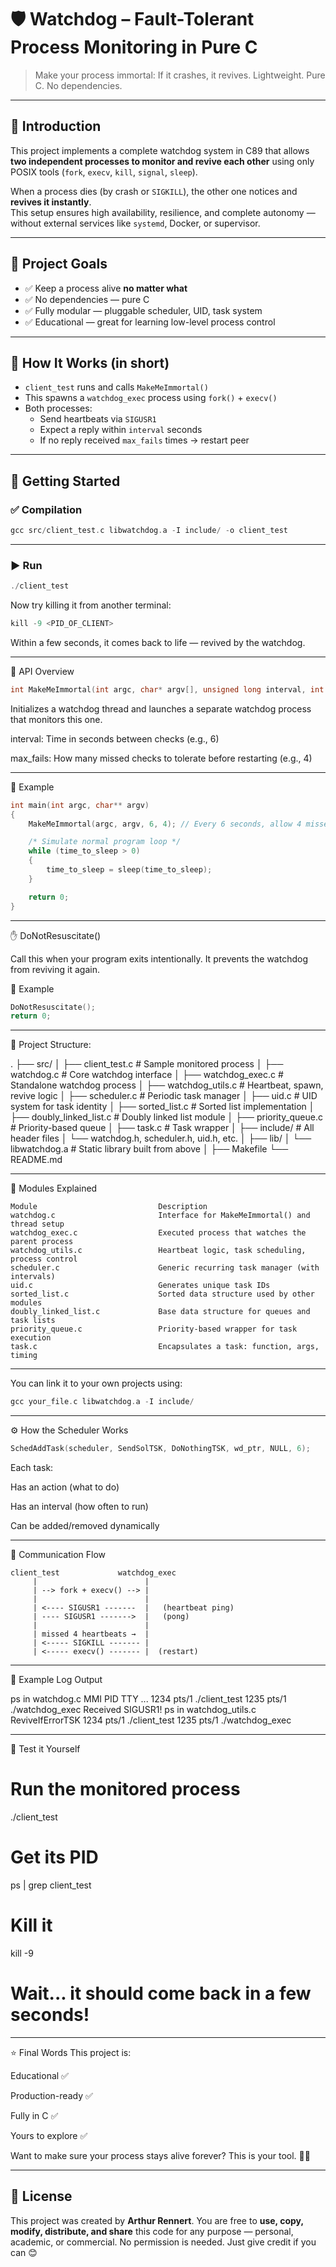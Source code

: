 # 🛡️ Watchdog – Fault-Tolerant Process Monitoring in Pure C

> Make your process immortal: If it crashes, it revives.
> Lightweight. Pure C. No dependencies.

------------------------------------------------------------

## 📖 Introduction

This project implements a complete watchdog system in C89 that allows **two independent processes to monitor and revive each other** using only POSIX tools (`fork`, `execv`, `kill`, `signal`, `sleep`).  

When a process dies (by crash or `SIGKILL`), the other one notices and **revives it instantly**.  
This setup ensures high availability, resilience, and complete autonomy — without external services like `systemd`, Docker, or supervisor.

------------------------------------------------------------

## 🎯 Project Goals

- ✅ Keep a process alive **no matter what**
- ✅ No dependencies — pure C
- ✅ Fully modular — pluggable scheduler, UID, task system
- ✅ Educational — great for learning low-level process control

------------------------------------------------------------

## 🔧 How It Works (in short)

- `client_test` runs and calls `MakeMeImmortal()`
- This spawns a `watchdog_exec` process using `fork()` + `execv()`
- Both processes:
  - Send heartbeats via `SIGUSR1`
  - Expect a reply within `interval` seconds
  - If no reply received `max_fails` times → restart peer

------------------------------------------------------------

## 🧪 Getting Started

### ✅ Compilation
```c
gcc src/client_test.c libwatchdog.a -I include/ -o client_test
```
------------------------------------------------------------

### ▶️ Run
```c
./client_test
```
Now try killing it from another terminal:
```c
kill -9 <PID_OF_CLIENT>
```
Within a few seconds, it comes back to life — revived by the watchdog.

------------------------------------------------------------

🔬 API Overview
```c
int MakeMeImmortal(int argc, char* argv[], unsigned long interval, int max_fails);
```
Initializes a watchdog thread and launches a separate watchdog process that monitors this one.

interval: Time in seconds between checks (e.g., 6)

max_fails: How many missed checks to tolerate before restarting (e.g., 4)

------------------------------------------------------------

🧪 Example

```c
int main(int argc, char** argv)
{
    MakeMeImmortal(argc, argv, 6, 4); // Every 6 seconds, allow 4 missed heartbeats

    /* Simulate normal program loop */
    while (time_to_sleep > 0)
    {
        time_to_sleep = sleep(time_to_sleep);
    }

    return 0;
}
```
------------------------------------------------------------

✋ DoNotResuscitate()

Call this when your program exits intentionally.
It prevents the watchdog from reviving it again.

🧪 Example
```c
DoNotResuscitate();
return 0;
```
------------------------------------------------------------

🧱 Project Structure:

.
├── src/
│   ├── client_test.c         # Sample monitored process
│   ├── watchdog.c            # Core watchdog interface
│   ├── watchdog_exec.c       # Standalone watchdog process
│   ├── watchdog_utils.c      # Heartbeat, spawn, revive logic
│   ├── scheduler.c           # Periodic task manager
│   ├── uid.c                 # UID system for task identity
│   ├── sorted_list.c         # Sorted list implementation
│   ├── doubly_linked_list.c  # Doubly linked list module
│   ├── priority_queue.c      # Priority-based queue
│   ├── task.c                # Task wrapper
│
├── include/                  # All header files
│   └── watchdog.h, scheduler.h, uid.h, etc.
│
├── lib/
│   └── libwatchdog.a         # Static library built from above
│
├── Makefile
└── README.md

------------------------------------------------------------

🧠 Modules Explained
```text
Module                           Description
watchdog.c                       Interface for MakeMeImmortal() and thread setup
watchdog_exec.c                  Executed process that watches the parent process
watchdog_utils.c                 Heartbeat logic, task scheduling, process control
scheduler.c                      Generic recurring task manager (with intervals)
uid.c                            Generates unique task IDs
sorted_list.c                    Sorted data structure used by other modules
doubly_linked_list.c             Base data structure for queues and task lists
priority_queue.c                 Priority-based wrapper for task execution
task.c                           Encapsulates a task: function, args, timing
```

------------------------------------------------------------

You can link it to your own projects using:
```c
gcc your_file.c libwatchdog.a -I include/
```

------------------------------------------------------------

⚙️ How the Scheduler Works
```c
SchedAddTask(scheduler, SendSolTSK, DoNothingTSK, wd_ptr, NULL, 6);
```
Each task:

Has an action (what to do)

Has an interval (how often to run)

Can be added/removed dynamically

------------------------------------------------------------

🔁 Communication Flow
```text
client_test             watchdog_exec
     |                        |
     | --> fork + execv() --> |
     |                        |
     | <---- SIGUSR1 -------  |   (heartbeat ping)
     | ---- SIGUSR1 ------->  |   (pong)
     |                        |
     | missed 4 heartbeats →  |
     | <----- SIGKILL ------- |
     | <----- execv() ------- |  (restart)

```
------------------------------------------------------------

📄 Example Log Output

ps in watchdog.c MMI
PID   TTY   ...
1234  pts/1 ./client_test
1235  pts/1 ./watchdog_exec
Received SIGUSR1!
ps in watchdog_utils.c ReviveIfErrorTSK
1234  pts/1 ./client_test
1235  pts/1 ./watchdog_exec

------------------------------------------------------------

🧪 Test it Yourself

# Run the monitored process
./client_test

# Get its PID
ps | grep client_test

# Kill it
kill -9 <pid>

# Wait... it should come back in a few seconds!

------------------------------------------------------------

⭐ Final Words
This project is:

Educational ✅

Production-ready ✅

Fully in C ✅

Yours to explore ✅

Want to make sure your process stays alive forever?
This is your tool. 🔄🧬

------------------------------------------------------------

## 📄 License

This project was created by **Arthur Rennert**.
You are free to **use, copy, modify, distribute, and share** this code for any purpose — personal, academic, or commercial.
No permission is needed. Just give credit if you can 😊

